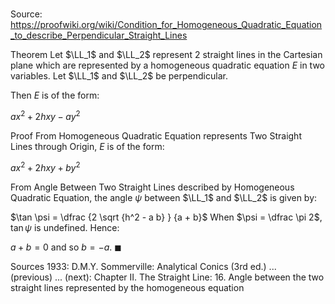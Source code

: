 # 

Source: https://proofwiki.org/wiki/Condition_for_Homogeneous_Quadratic_Equation_to_describe_Perpendicular_Straight_Lines

Theorem
Let $\LL_1$ and $\LL_2$ represent $2$ straight lines in the Cartesian plane which are represented by a homogeneous quadratic equation $E$ in two variables.
Let $\LL_1$ and $\LL_2$ be perpendicular.

Then $E$ is of the form:

$a x^2 + 2 h x y - a y^2$


Proof
From Homogeneous Quadratic Equation represents Two Straight Lines through Origin, $E$ is of the form:

$a x^2 + 2 h x y + b y^2$

From Angle Between Two Straight Lines described by Homogeneous Quadratic Equation, the angle $\psi$ between $\LL_1$ and $\LL_2$ is given by:

$\tan \psi = \dfrac {2 \sqrt {h^2 - a b} } {a + b}$
When $\psi = \dfrac \pi 2$, $\tan \psi$ is undefined.
Hence:

$a + b = 0$
and so $b = -a$.
$\blacksquare$


Sources
1933: D.M.Y. Sommerville: Analytical Conics (3rd ed.) ... (previous) ... (next): Chapter $\text {II}$. The Straight Line: $16$. Angle between the two straight lines represented by the homogeneous equation




